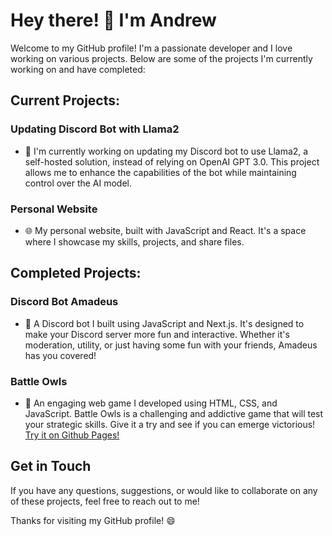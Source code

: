# Hey there! 👋 I'm Andrew

Welcome to my GitHub profile! I'm a passionate developer and I love working on various projects. Below are some of the projects I'm currently working on and have completed:

## Current Projects:

### Updating Discord Bot with Llama2
- 🤖 I'm currently working on updating my Discord bot to use Llama2, a self-hosted solution, instead of relying on OpenAI GPT 3.0. This project allows me to enhance the capabilities of the bot while maintaining control over the AI model.

### Personal Website
- 🌐 My personal website, built with JavaScript and React. It's a space where I showcase my skills, projects, and share files.

## Completed Projects:

### Discord Bot Amadeus
- 👾 A Discord bot I built using JavaScript and Next.js. It's designed to make your Discord server more fun and interactive. Whether it's moderation, utility, or just having some fun with your friends, Amadeus has you covered!

### Battle Owls
- 🦉 An engaging web game I developed using HTML, CSS, and JavaScript. Battle Owls is a challenging and addictive game that will test your strategic skills. Give it a try and see if you can emerge victorious! [Try it on Github Pages!](https://steampunknation.github.io/BattleOwls/)

## Get in Touch

If you have any questions, suggestions, or would like to collaborate on any of these projects, feel free to reach out to me!

Thanks for visiting my GitHub profile! 😄
